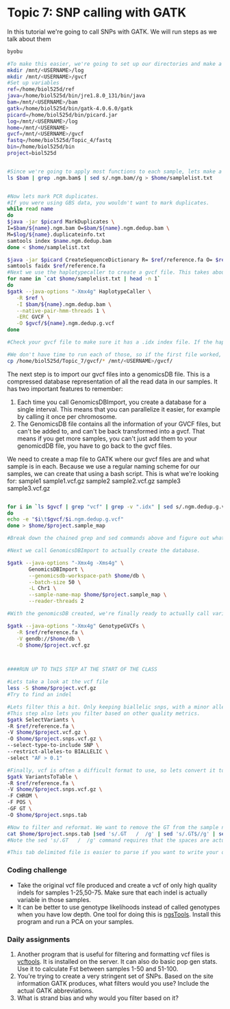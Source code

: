 # Topic 7: SNP calling with GATK
In this tutorial we're going to call SNPs with GATK. We will run steps as we talk about them 
```bash
byobu

#To make this easier, we're going to set up our directories and make a bunch of variables with paths to programs we're going to use and directories we want to make files in. 
mkdir /mnt/<USERNAME>/log
mkdir /mnt/<USERNAME>/gvcf
#Set up variables
ref=/home/biol525d/ref
java=/home/biol525d/bin/jre1.8.0_131/bin/java
bam=/mnt/<USERNAME>/bam
gatk=/home/biol525d/bin/gatk-4.0.6.0/gatk
picard=/home/biol525d/bin/picard.jar
log=/mnt/<USERNAME>/log
home=/mnt/<USERNAME>
gvcf=/mnt/<USERNAME>/gvcf
fastq=/home/biol525d/Topic_4/fastq
bin=/home/biol525d/bin
project=biol525d


#Since we're going to apply most functions to each sample, lets make a list of samplenames
ls $bam | grep .ngm.bam$ | sed s/.ngm.bam//g > $home/samplelist.txt


#Now lets mark PCR duplicates. 
#If you were using GBS data, you wouldn't want to mark duplicates.
while read name 
do 
$java -jar $picard MarkDuplicates \
I=$bam/${name}.ngm.bam O=$bam/${name}.ngm.dedup.bam \
M=$log/${name}.duplicateinfo.txt
samtools index $name.ngm.dedup.bam
done < $home/samplelist.txt

$java -jar $picard CreateSequenceDictionary R= $ref/reference.fa O= $ref/reference.dict
samtools faidx $ref/reference.fa 
#Next we use the haplotypecaller to create a gvcf file. This takes about 20 minutes per sample, so for right now we're only going to run it on one sample. 
for name in `cat $home/samplelist.txt | head -n 1`
do 
$gatk --java-options "-Xmx4g" HaplotypeCaller \
   -R $ref \
   -I $bam/${name}.ngm.dedup.bam \
   --native-pair-hmm-threads 1 \
   -ERC GVCF \
   -O $gvcf/${name}.ngm.dedup.g.vcf
done 

#Check your gvcf file to make sure it has a .idx index file. If the haplotypecaller crashes, it will produce a truncated gvcf file that will eventually crash the genotypegvcf step. Note that if you give genotypegvcf a truncated file without a idx file, it will produce an idx file itself, but it still won't work. 

#We don't have time to run each of those, so if the first file worked, copy the completed gvcf files into your directory.
cp /home/biol525d/Topic_7/gvcf/* /mnt/<USERNAME>/gvcf/

```

The next step is to import our gvcf files into a genomicsDB file. This is a compressed database representation of all the read data in our samples. It has two important features to remember:
1) Each time you call GenomicsDBImport, you create a database for a single interval. This means that you can parallelize it easier, for example by calling it once per chromosome.
2) The GenomicsDB file contains all the information of your GVCF files, but can't be added to, and can't be back transformed into a gvcf. That means if you get more samples, you can't just add them to your genomicdDB file, you have to go back to the gvcf files.


We need to create a map file to GATK where our gvcf files are and what sample is in each. Because we use a regular naming scheme for our samples, we can create that using a bash script.
This is what we're looking for:
sample1      sample1.vcf.gz
sample2      sample2.vcf.gz
sample3      sample3.vcf.gz

```bash

for i in `ls $gvcf | grep "vcf" | grep -v ".idx" | sed s/.ngm.dedup.g.vcf//g`
do
echo -e "$i\t$gvcf/$i.ngm.dedup.g.vcf"
done > $home/$project.sample_map

#Break down the chained grep and sed commands above and figure out what they do. Try removing one part and see what you.

#Next we call GenomicsDBImport to actually create the database.

$gatk --java-options "-Xmx4g -Xms4g" \
       GenomicsDBImport \
       --genomicsdb-workspace-path $home/db \
       --batch-size 50 \
       -L Chr1 \
       --sample-name-map $home/$project.sample_map \
       --reader-threads 2

#With the genomicsDB created, we're finally ready to actually call variants and output a vcf

$gatk --java-options "-Xmx4g" GenotypeGVCFs \
   -R $ref/reference.fa \
   -V gendb://$home/db \
   -O $home/$project.vcf.gz



####RUN UP TO THIS STEP AT THE START OF THE CLASS

#Lets take a look at the vcf file
less -S $home/$project.vcf.gz
#Try to find an indel 

#Lets filter this a bit. Only keeping biallelic snps, with a minor allele frequency > 10%.
#This step also lets you filter based on other quality metrics.
$gatk SelectVariants \
-R $ref/reference.fa \
-V $home/$project.vcf.gz \
-O $home/$project.snps.vcf.gz \
--select-type-to-include SNP \
--restrict-alleles-to BIALLELIC \
-select "AF > 0.1" 

#Finally, vcf is often a difficult format to use, so lets convert it to a flat tab-separated format.
$gatk VariantsToTable \
-R $ref/reference.fa \
-V $home/$project.snps.vcf.gz \
-F CHROM \
-F POS \
-GF GT \
-O $home/$project.snps.tab

#Now to filter and reformat. We want to remove the GT from the sample name, and also remove lines with *, which indicate deletions.
cat $home/$project.snps.tab |sed 's/.GT   /  /g' | sed 's/.GT$//g' | sed 's|/||g' | sed 's/\.\./NN/g' | grep -v '*' > $home/$project.snps.formatted.tab
#Note the sed 's/.GT   /  /g' command requires that the spaces are actually tabs. When copying and pasting, they are often substituted for spaces. To put an actual tab in the command, press ctrl-v, tab. 

#This tab delimited file is easier to parse if you want to write your own scripts.

```
### Coding challenge
* Take the original vcf file produced and create a vcf of only high quality indels for samples 1-25,50-75. Make sure that each indel is actually variable in those samples.
* It can be better to use genotype likelihoods instead of called genotypes when you have low depth. One tool for doing this is [ngsTools](https://github.com/mfumagalli/ngsTools#ngscovar). Install this program and run a PCA on your samples.

### Daily assignments
1. Another program that is useful for filtering and formatting vcf files is [vcftools](https://vcftools.github.io/index.html). It is installed on the server. It can also do basic pop gen stats. Use it to calculate Fst between samples 1-50 and 51-100.
2. You're trying to create a very stringent set of SNPs. Based on the site information GATK produces, what filters would you use? Include the actual GATK abbreviations.
3. What is strand bias and why would you filter based on it?

